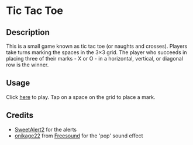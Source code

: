 # Tic Tac Toe

## Description

This is a small game known as tic tac toe (or naughts and crosses). Players take turns marking the spaces in the 3×3 grid. The player who succeeds in placing three of their marks - X or O - in a horizontal, vertical, or diagonal row is the winner.

## Usage

Click [here](https://mohammed-ysn.github.io/tic-tac-toe/) to play. Tap on a space on the grid to place a mark.

## Credits

- [SweetAlert2](https://sweetalert2.github.io/) for the alerts
- [onikage22](https://freesound.org/people/onikage22/) from [Freesound](https://freesound.org/) for the 'pop' sound effect
